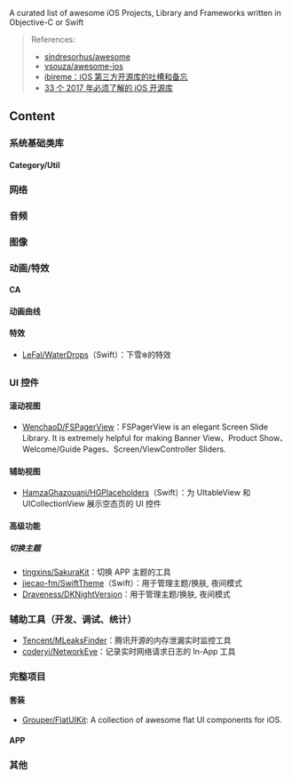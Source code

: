 A curated list of awesome iOS Projects, Library and Frameworks written in Objective-C or Swift 

> References: 
> - [sindresorhus/awesome](https://github.com/sindresorhus/awesome) 
> - [vsouza/awesome-ios](https://github.com/vsouza/awesome-ios)
> - [ibireme：iOS 第三方开源库的吐槽和备忘](https://blog.ibireme.com/2013/09/23/ios-third-party-libs/)
> - [33 个 2017 年必须了解的 iOS 开源库](http://www.jianshu.com/p/d75a9a8d13b5)

## Content

### 系统基础类库
#### Category/Util


### 网络

### 音频

### 图像



### 动画/特效

#### CA
#### 动画曲线
#### 特效
- [LeFal/WaterDrops](https://github.com/LeFal/WaterDrops)（Swift）：下雪❄️的特效

### UI 控件

#### 滚动视图
- [WenchaoD/FSPagerView](https://github.com/WenchaoD/FSPagerView)：FSPagerView is an elegant Screen Slide Library. It is extremely helpful for making Banner View、Product Show、Welcome/Guide Pages、Screen/ViewController Sliders.

#### 辅助视图
- [HamzaGhazouani/HGPlaceholders](https://github.com/HamzaGhazouani/HGPlaceholders)（Swift）：为 UItableView 和 UICollectionView 展示空态页的 UI 控件

#### 高级功能
#####  切换主题
- [tingxins/SakuraKit](https://github.com/tingxins/SakuraKit)：切换 APP 主题的工具
- [jiecao-fm/SwiftTheme](https://github.com/jiecao-fm/SwiftTheme)（Swift）：用于管理主题/换肤, 夜间模式
- [Draveness/DKNightVersion](https://github.com/Draveness/DKNightVersion)：用于管理主题/换肤, 夜间模式

### 辅助工具（开发、调试、统计）
- [Tencent/MLeaksFinder](https://github.com/Tencent/MLeaksFinder)：腾讯开源的内存泄漏实时监控工具
- [coderyi/NetworkEye](https://github.com/coderyi/NetworkEye)：记录实时网络请求日志的 In-App 工具

### 完整项目
#### 套装
- [Grouper/FlatUIKit](https://github.com/Grouper/FlatUIKit): A collection of awesome flat UI components for iOS.

#### APP

### 其他
